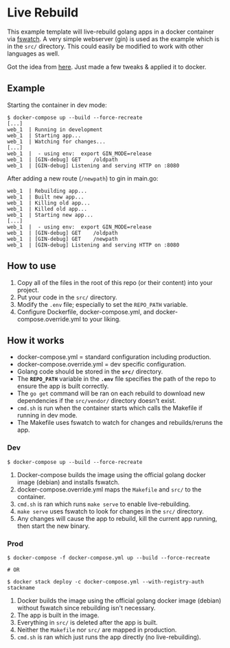 # Live Rebuild

This example template will live-rebuild golang apps in a docker container via [fswatch](https://github.com/emcrisostomo/fswatch). A very simple webserver (gin) is used as the example which is in the `src/` directory. This could easily be modified to work with other languages as well.

Got the idea from [here](https://medium.com/@olebedev/live-code-reloading-for-golang-web-projects-in-19-lines-8b2e8777b1ea). Just made a few tweaks & applied it to docker.

## Example

Starting the container in dev mode:
```
$ docker-compose up --build --force-recreate
[...]
web_1  | Running in development
web_1  | Starting app...
web_1  | Watching for changes...
[...]
web_1  |  - using env:	export GIN_MODE=release
web_1  | [GIN-debug] GET    /oldpath
web_1  | [GIN-debug] Listening and serving HTTP on :8080
```

After adding a new route (`/newpath`) to gin in main.go:
```
web_1  | Rebuilding app...
web_1  | Built new app...
web_1  | Killing old app...
web_1  | Killed old app...
web_1  | Starting new app...
[...]
web_1  |  - using env:	export GIN_MODE=release
web_1  | [GIN-debug] GET    /oldpath
web_1  | [GIN-debug] GET    /newpath
web_1  | [GIN-debug] Listening and serving HTTP on :8080
```

## How to use

1. Copy all of the files in the root of this repo (or their content) into your project.
1. Put your code in the `src/` directory.
2. Modify the `.env` file; especially to set the `REPO_PATH` variable.
3. Configure Dockerfile, docker-compose.yml, and docker-compose.override.yml to your liking.

## How it works

- docker-compose.yml = standard configuration including production.
- docker-compose.override.yml = dev specific configuration.
- Golang code should be stored in the **`src/`** directory.
- The **`REPO_PATH`** variable in the **`.env`** file specifies the path of the repo to ensure the app is built correctly.
- The `go get` command will be ran on each rebuild to download new dependencies if the `src/vendor/` directory doesn't exist.
- `cmd.sh` is run when the container starts which calls the Makefile if running in dev mode.
- The Makefile uses fswatch to watch for changes and rebuilds/reruns the app.

### Dev

```
$ docker-compose up --build --force-recreate
```

1. Docker-compose builds the image using the official golang docker image (debian) and installs fswatch.
2. docker-compose.override.yml maps the `Makefile` and `src/` to the container.
3. `cmd.sh` is ran which runs `make serve` to enable live-rebuilding.
4. `make serve` uses fswatch to look for changes in the `src/` directory.
5. Any changes will cause the app to rebuild, kill the current app running, then start the new binary.

### Prod

```
$ docker-compose -f docker-compose.yml up --build --force-recreate

# OR

$ docker stack deploy -c docker-compose.yml --with-registry-auth stackname
```

1. Docker builds the image using the official golang docker image (debian) without fswatch since rebuilding isn't necessary.
2. The app is built in the image.
3. Everything in `src/` is deleted after the app is built.
4. Neither the `Makefile` nor `src/` are mapped in production.
5. `cmd.sh` is ran which just runs the app directly (no live-rebuilding).
